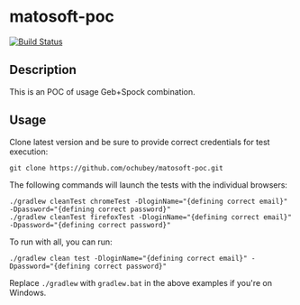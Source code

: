 # matosoft-poc

[![Build Status][build_status]](https://snap-ci.com/ochubey/matosoft-poc/branch/master)

## Description

This is an POC of usage Geb+Spock combination.

## Usage

Clone latest version and be sure to provide correct credentials for test execution:

    git clone https://github.com/ochubey/matosoft-poc.git

The following commands will launch the tests with the individual browsers:

    ./gradlew cleanTest chromeTest -DloginName="{defining correct email}" -Dpassword="{defining correct password}"
    ./gradlew cleanTest firefoxTest -DloginName="{defining correct email}" -Dpassword="{defining correct password}"

To run with all, you can run:

    ./gradlew clean test -DloginName="{defining correct email}" -Dpassword="{defining correct password}"

Replace `./gradlew` with `gradlew.bat` in the above examples if you're on Windows.

[build_status]: https://snap-ci.com/ochubey/matosoft-poc/branch/master/build_image "Build Status"
